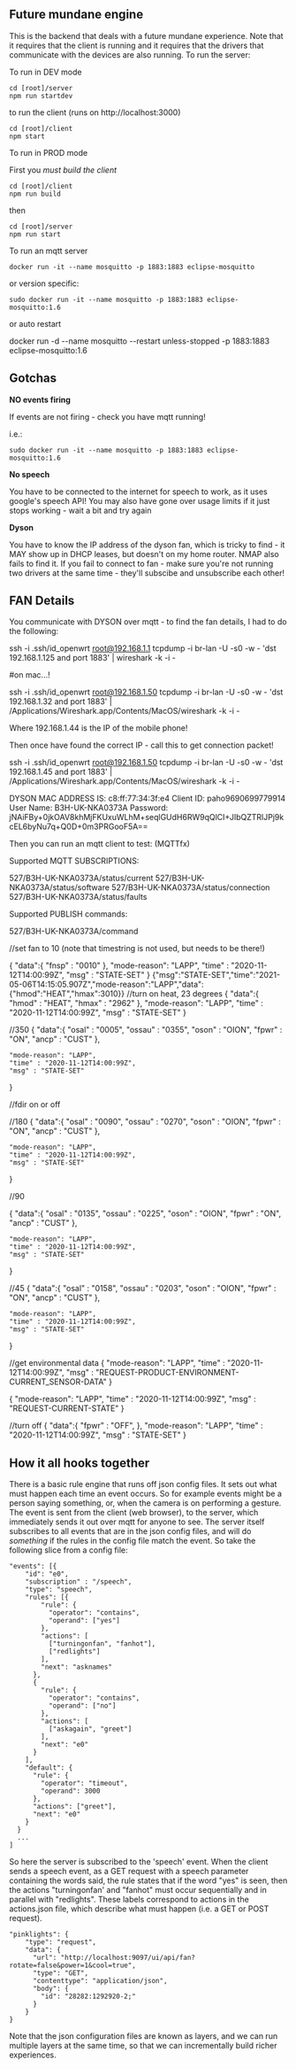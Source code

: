 Future mundane engine
---------------------

This is the backend that deals with a future mundane experience.  Note that it requires that the client is running and it requires that the drivers that communicate with the devices are also running.  To run the server:

To run in DEV mode

```
cd [root]/server
npm run startdev
```

to run the client (runs on http://localhost:3000)

```
cd [root]/client
npm start
```
 
To run in PROD mode

First you *must build the client*
```
cd [root]/client
npm run build
```

then

```
cd [root]/server
npm run start
```

To run an mqtt server

```
docker run -it --name mosquitto -p 1883:1883 eclipse-mosquitto
```

or version specific:

```
sudo docker run -it --name mosquitto -p 1883:1883 eclipse-mosquitto:1.6
```

or auto restart

docker run -d --name mosquitto --restart unless-stopped -p 1883:1883 eclipse-mosquitto:1.6


Gotchas
-------


**NO events firing**

If events are not firing - check you have mqtt running!  

i.e.:

```
sudo docker run -it --name mosquitto -p 1883:1883 eclipse-mosquitto:1.6

```

**No speech**

You have to be connected to the internet for speech to work, as it uses google's speech API!
You may also have gone over usage limits if it just stops working - wait a bit and try again

**Dyson**

You have to know the IP address of the dyson fan, which is tricky to find - it MAY show up in DHCP leases, but doesn't on my home router.  NMAP also fails to find it.
If you fail to connect to fan - make sure you're not running two drivers at the same time - they'll subscibe and unsubscribe each other!


FAN Details
-----------


You communicate with DYSON over mqtt - to find the fan details, I had to do the following:

ssh -i .ssh/id_openwrt root@192.168.1.1 tcpdump -i br-lan -U -s0 -w - 'dst 192.168.1.125 and port 1883' | wireshark -k -i -

#on mac...!

ssh -i .ssh/id_openwrt root@192.168.1.50 tcpdump -i br-lan -U -s0 -w - 'dst 192.168.1.32 and port 1883' | /Applications/Wireshark.app/Contents/MacOS/wireshark -k -i -

Where 192.168.1.44 is the IP of the mobile phone!

Then once have found the correct IP - call this to get connection packet!

ssh -i .ssh/id_openwrt root@192.168.1.50 tcpdump -i br-lan -U -s0 -w - 'dst 192.168.1.45 and port 1883' | /Applications/Wireshark.app/Contents/MacOS/wireshark -k -i -

DYSON MAC ADDRESS IS: c8:ff:77:34:3f:e4
Client ID: paho9690699779914
User Name: B3H-UK-NKA0373A
Password: jNAiFBy+0jkOAV8khMjFKUxuWLhM+seqlGUdH6RW9qQlCI+JIbQZTRlJPj9kcEL6byNu7q+Q0D+0m3PRGooF5A==

Then you can run an mqtt client to test: (MQTTfx)

Supported MQTT SUBSCRIPTIONS:

527/B3H-UK-NKA0373A/status/current
527/B3H-UK-NKA0373A/status/software
527/B3H-UK-NKA0373A/status/connection
527/B3H-UK-NKA0373A/status/faults

Supported PUBLISH commands:

527/B3H-UK-NKA0373A/command

//set fan to 10 (note that timestring is not used, but needs to be there!)

{
    "data":{
        "fnsp" : "0010"
    },
    "mode-reason": "LAPP",
    "time" : "2020-11-12T14:00:99Z",
    "msg" : "STATE-SET"
}
{"msg":"STATE-SET","time":"2021-05-06T14:15:05.907Z","mode-reason":"LAPP","data":{"hmod":"HEAT","hmax":3010}}
//turn on heat, 23 degrees
{
    "data":{
        "hmod" : "HEAT",
        "hmax" : "2962"
    },
    "mode-reason": "LAPP",
    "time" : "2020-11-12T14:00:99Z",
    "msg" : "STATE-SET"
}

//350
{
    "data":{
        "osal" : "0005",
        "ossau" : "0355",
        "oson" : "OION",
        "fpwr" : "ON",
        "ancp" : "CUST"
    },

    "mode-reason": "LAPP",
    "time" : "2020-11-12T14:00:99Z",
    "msg" : "STATE-SET"
}

//fdir on or off

//180
{
    "data":{
        "osal" : "0090",
        "ossau" : "0270",
        "oson" : "OION",
        "fpwr" : "ON",
        "ancp" : "CUST"
    },

    "mode-reason": "LAPP",
    "time" : "2020-11-12T14:00:99Z",
    "msg" : "STATE-SET"
}

//90

{
    "data":{
        "osal" : "0135",
        "ossau" : "0225",
        "oson" : "OION",
        "fpwr" : "ON",
        "ancp" : "CUST"
    },

    "mode-reason": "LAPP",
    "time" : "2020-11-12T14:00:99Z",
    "msg" : "STATE-SET"
}


//45
{
    "data":{
        "osal" : "0158",
        "ossau" : "0203",
        "oson" : "OION",
        "fpwr" : "ON",
        "ancp" : "CUST"
    },

    "mode-reason": "LAPP",
    "time" : "2020-11-12T14:00:99Z",
    "msg" : "STATE-SET"
}


//get environmental data
{
    "mode-reason": "LAPP",
    "time" : "2020-11-12T14:00:99Z",
    "msg" : "REQUEST-PRODUCT-ENVIRONMENT-CURRENT_SENSOR-DATA"
}

{
   "mode-reason": "LAPP",
    "time" : "2020-11-12T14:00:99Z",
    "msg" : "REQUEST-CURRENT-STATE"
}

//turn off 
{
    "data":{
        "fpwr" : "OFF",
    },
    "mode-reason": "LAPP",
    "time" : "2020-11-12T14:00:99Z",
    "msg" : "STATE-SET"
}


How it all hooks together
-------------------------

There is a basic rule engine that runs off json config files.  It sets out what must happen each time an event occurs.  So for example events might be a person saying something, or, when the camera is on performing a gesture.  The event is sent from the client (web browser), to the server, which immediately sends it out over mqtt for anyone to see.  The server itself subscribes to all events that are in the json config files, and will do *something* if the rules in the config file match the event.  So take the following slice from a config file:

```
"events": [{
    "id": "e0",
    "subscription" : "/speech",
    "type": "speech",
    "rules": [{
        "rule": {
          "operator": "contains",
          "operand": ["yes"]
        },
        "actions": [
          ["turningonfan", "fanhot"],
          ["redlights"]
        ],
        "next": "asknames"
      },
      {
        "rule": {
          "operator": "contains",
          "operand": ["no"]
        },
        "actions": [
          ["askagain", "greet"]
        ],
        "next": "e0"
      }
    ],
    "default": {
      "rule": {
        "operator": "timeout",
        "operand": 3000
      },
      "actions": ["greet"],
      "next": "e0"
    }
  }
  ...
]
```

So here the server is subscribed to the 'speech' event.  When the client sends a speech event, as a GET request with a speech parameter containing the words said, the rule states that if the word "yes" is seen, then the actions "turningonfan' and "fanhot" must occur sequentially and in parallel with "redlights".  These labels correspond to actions in the actions.json file, which describe what must happen (i.e. a GET or POST request).

```
"pinklights": {
    "type": "request",
    "data": {
      "url": "http://localhost:9097/ui/api/fan?rotate=false&power=1&cool=true",
      "type": "GET",
      "contenttype": "application/json",
      "body": {
        "id": "28282:1292920-2;"
      }
    }
}
```

Note that the json configuration files are known as layers, and we can run multiple layers at the same time, so that we can incrementally build richer experiences.

